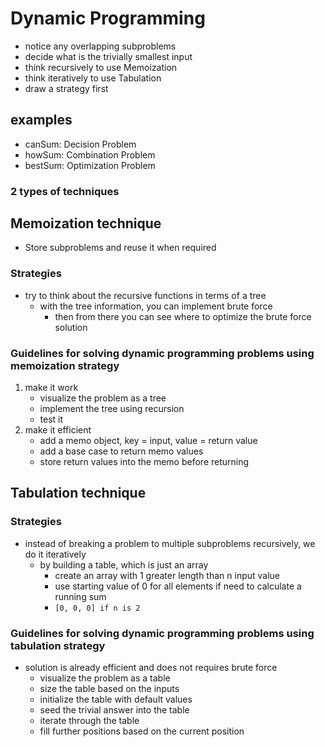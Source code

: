 # Dynamic Programming
- notice any overlapping subproblems
- decide what is the trivially smallest input
- think recursively to use Memoization
- think iteratively to use Tabulation
- draw a strategy first
## examples
- canSum: Decision Problem
- howSum: Combination Problem
- bestSum: Optimization Problem
### 2 types of techniques
## Memoization technique
- Store subproblems and reuse it when required
### Strategies
- try to think about the recursive functions in terms of a tree
  - with the tree information, you can implement brute force
    - then from there you can see where to optimize the brute force solution
### Guidelines for solving dynamic programming problems using memoization strategy
1. make it work
    - visualize the problem as a tree
    - implement the tree using recursion
    - test it
2. make it efficient
    - add a memo object, key = input, value = return value
    - add a base case to return memo values
    - store return values into the memo before returning
## Tabulation technique
### Strategies
- instead of breaking a problem to multiple subproblems recursively, we do it iteratively
  - by building a table, which is just an array
    - create an array with 1 greater length than n input value
    - use starting value of 0 for all elements if need to calculate a running sum
    - ```[0, 0, 0] if n is 2```
### Guidelines for solving dynamic programming problems using tabulation strategy
- solution is already efficient and does not requires brute force
  - visualize the problem as a table
  - size the table based on the inputs
  - initialize the table with default values
  - seed the trivial answer into the table
  - iterate through the table
  - fill further positions based on the current position
